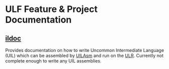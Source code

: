 # ULF Feature & Project Documentation

## [ildoc](https://ulr-il.readthedocs.io/en/latest/)

Provides documentation on how to write Uncommon Intermediate Language (UIL) which can be assembled by [UILAsm](./projects#uilasm) and run on the [ULR](./projects#runtime). Currently not complete enough to write any UIL assemblies.